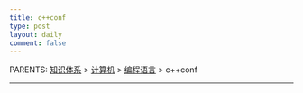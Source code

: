 ```yaml
---
title: c++conf
type: post
layout: daily
comment: false
---
```


PARENTS: [知识体系](/gknows/wiki) > [计算机](/gknows/计算机) > [编程语言](/gknows/编程语言) > c++conf


---
